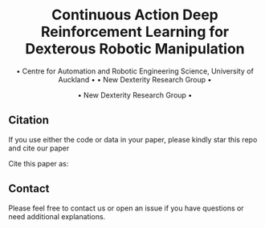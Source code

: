<h1 align="center">
  <br>
Continuous Action Deep Reinforcement Learning for Dexterous Robotic Manipulation
  <br>
 </h1>
 
  <p align="center">
    • Centre for Automation and Robotic Engineering Science, University of Auckland •
    • New Dexterity Research Group •
  </p>

  <p align="center">
    • New Dexterity Research Group •
  </p>














## Citation
If you use either the code or data in your paper, please kindly star this repo and cite our paper

Cite this paper as:

## Contact
Please feel free to contact us or open an issue if you have questions or need additional explanations.
